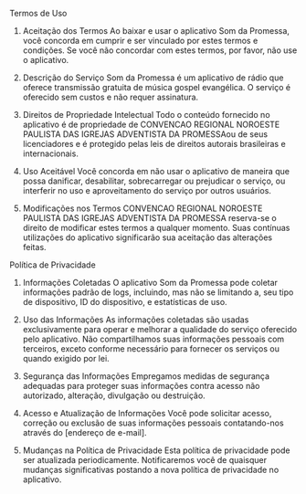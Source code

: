 Termos de Uso
1. Aceitação dos Termos
Ao baixar e usar o aplicativo Som da Promessa, você concorda em cumprir e ser vinculado por estes termos e condições. Se você não concordar com estes termos, por favor, não use o aplicativo.

2. Descrição do Serviço
Som da Promessa é um aplicativo de rádio que oferece transmissão gratuita de música gospel evangélica. O serviço é oferecido sem custos e não requer assinatura.

3. Direitos de Propriedade Intelectual
Todo o conteúdo fornecido no aplicativo é de propriedade de CONVENCAO REGIONAL NOROESTE PAULISTA DAS IGREJAS ADVENTISTA DA PROMESSAou de seus licenciadores e é protegido pelas leis de direitos autorais brasileiras e internacionais.

4. Uso Aceitável
Você concorda em não usar o aplicativo de maneira que possa danificar, desabilitar, sobrecarregar ou prejudicar o serviço, ou interferir no uso e aproveitamento do serviço por outros usuários.

5. Modificações nos Termos
CONVENCAO REGIONAL NOROESTE PAULISTA DAS IGREJAS ADVENTISTA DA PROMESSA reserva-se o direito de modificar estes termos a qualquer momento. Suas contínuas utilizações do aplicativo significarão sua aceitação das alterações feitas.

Política de Privacidade
1. Informações Coletadas
O aplicativo Som da Promessa pode coletar informações padrão de logs, incluindo, mas não se limitando a, seu tipo de dispositivo, ID do dispositivo, e estatísticas de uso.

2. Uso das Informações
As informações coletadas são usadas exclusivamente para operar e melhorar a qualidade do serviço oferecido pelo aplicativo. Não compartilhamos suas informações pessoais com terceiros, exceto conforme necessário para fornecer os serviços ou quando exigido por lei.

3. Segurança das Informações
Empregamos medidas de segurança adequadas para proteger suas informações contra acesso não autorizado, alteração, divulgação ou destruição.

4. Acesso e Atualização de Informações
Você pode solicitar acesso, correção ou exclusão de suas informações pessoais contatando-nos através do [endereço de e-mail].

5. Mudanças na Política de Privacidade
Esta política de privacidade pode ser atualizada periodicamente. Notificaremos você de quaisquer mudanças significativas postando a nova política de privacidade no aplicativo.
